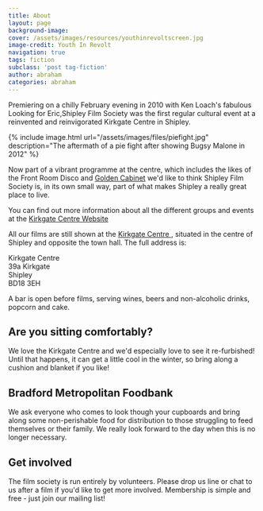 ```yaml
---
title: About
layout: page
background-image: 
cover: /assets/images/resources/youthinrevoltscreen.jpg
image-credit: Youth In Revolt
navigation: true
tags: fiction
subclass: 'post tag-fiction'
author: abraham
categories: abraham
---
```

Premiering on a chilly February evening in 2010 with Ken Loach's fabulous Looking for Eric,Shipley Film Society was the first regular cultural event at a reinvented and reinvigorated Kirkgate Centre in Shipley.

{% include image.html url="/assets/images/files/piefight.jpg" description="The aftermath of a pie fight after showing Bugsy Malone in 2012" %}

Now part of a vibrant programme at the centre, which includes the likes of the Front Room Disco and [Golden Cabinet](https://www.facebook.com/goldencabinetuk) we'd like to think Shipley Film Society is, in its own small way, part of what makes Shipley a really great place to live.

You can find out more information about all the different groups and events at the [Kirkgate Centre Website](http://www.kirkgatecentre.org.uk)
        
All our films are still shown at the [Kirkgate Centre ](http://www.kirkgatecentre.org.uk), situated in the centre of Shipley and opposite the town hall. The full address is:

Kirkgate Centre  
39a Kirkgate  
Shipley  
BD18 3EH  

A bar is open before films, serving wines, beers and non-alcoholic drinks, popcorn and cake.

## Are you sitting comfortably?

We love the Kirkgate Centre and we'd especially love to see it re-furbished! Until that happens, it can get a little cool in the winter, so bring along a cushion and blanket if you like!

## Bradford Metropolitan Foodbank

We ask everyone who comes to look though your cupboards and bring along some non-perishable food for distribution to those struggling to feed themselves or their family. We really look forward to the day when this is no longer necessary.

## Get involved

The film society is run entirely by volunteers. Please drop us line or chat to us after a film if you'd like to get more involved. Membership is simple and free - just join our mailing list!
